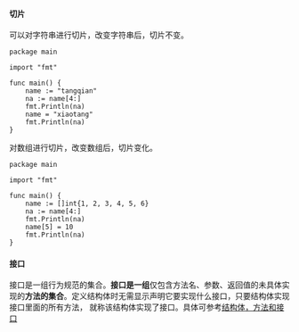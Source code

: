 #### 切片
可以对字符串进行切片，改变字符串后，切片不变。  
``` 
package main

import "fmt"

func main() {
	name := "tangqian"
	na := name[4:]
	fmt.Println(na)
	name = "xiaotang"
	fmt.Println(na)
}
```
对数组进行切片，改变数组后，切片变化。  
```
package main

import "fmt"

func main() {
	name := []int{1, 2, 3, 4, 5, 6}
	na := name[4:]
	fmt.Println(na)
	name[5] = 10
	fmt.Println(na)
}
```

#### 接口  
接口是一组行为规范的集合。**接口是一组**仅包含方法名、参数、返回值的未具体实现的**方法的集合**。定义结构体时无需显示声明它要实现什么接口，只要结构体实现接口里面的所有方法，
就称该结构体实现了接口。具体可参考[结构体，方法和接口](https://www.cnblogs.com/ArtiaDeng-blog/p/15866367.html)
